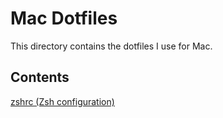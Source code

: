 # Mac Dotfiles

This directory contains the dotfiles I use for Mac.

## Contents
[zshrc (Zsh configuration)](./.zshrc)